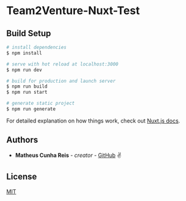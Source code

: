 # Team2Venture-Nuxt-Test

## Build Setup

```bash
# install dependencies
$ npm install

# serve with hot reload at localhost:3000
$ npm run dev

# build for production and launch server
$ npm run build
$ npm run start

# generate static project
$ npm run generate
```

For detailed explanation on how things work, check out [Nuxt.js docs](https://nuxtjs.org).

## Authors

* **Matheus Cunha Reis** - *creator* - [GitHub](https://github.com/matheuscr30) ✌

## License
[MIT](https://choosealicense.com/licenses/mit/)

